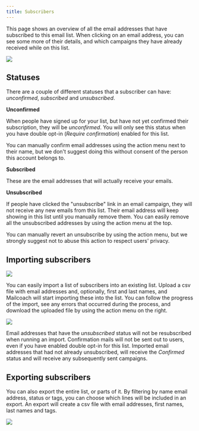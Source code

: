 ```yaml
---
title: Subscribers
---
```


This page shows an overview of all the email addresses that have subscribed to this email list. When clicking on an email address, you can see some more of their details, and which campaigns they have already received while on this list.

![](https://mailcoach.app/images/docs/app/lists/subscribers-index.png)

## Statuses

There are a couple of different statuses that a subscriber can have: _unconfirmed_, _subscribed_ and _unsubscribed_.

**Unconfirmed**

When people have signed up for your list, but have not yet confirmed their subscription, they will be _unconfirmed_. You will only see this status when you have double opt-in (_Require confirmation_) enabled for this list.

You can manually confirm email addresses using the action menu next to their name, but we don't suggest doing this without consent of the person this account belongs to.

**Subscribed**

These are the email addresses that will actually receive your emails.

**Unsubscribed**

If people have clicked the "unsubscribe" link in an email campaign, they will not receive any new emails from this list. Their email address will keep showing in this list until you manually remove them. You can easily remove all the unsubscribed addresses by using the action menu at the top.

You can manually revert an unsubscribe by using the action menu, but we strongly suggest not to abuse this action to respect users' privacy.

## Importing subscribers

![](https://mailcoach.app/images/docs/app/lists/subscribers-import.png)

You can easily import a list of subscribers into an existing list. Upload a csv file with email addresses and, optionally, first and last names, and Mailcoach will start importing these into the list. You can follow the progress of the import, see any errors that occurred during the process, and download the uploaded file by using the action menu on the right.

![](https://mailcoach.app/images/docs/app/lists/subscribers-import-page.png)

Email addresses that have the _unsubscribed_ status will not be resubscribed when running an import. Confirmation mails will not be sent out to users, even if you have enabled double opt-in for this list. Imported email addresses that had not already unsubscribed, will receive the _Confirmed_ status and will receive any subsequently sent campaigns.

## Exporting subscribers

You can also export the entire list, or parts of it. By filtering by name email address, status or tags, you can choose which lines will be included in an export. An export will create a csv file with email addresses, first names, last names and tags.

![](https://mailcoach.app/images/docs/app/lists/subscribers-export.png)
